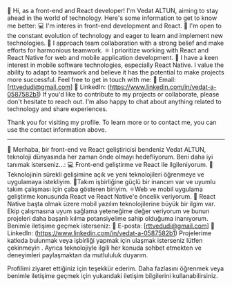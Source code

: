 👋 Hi, as a front-end and React developer! I'm Vedat ALTUN, aiming to stay ahead in the world of technology. Here's some information to get to know me better:
💻 I'm interes in front-end development and React. 🚀 I'm open to the constant evolution of technology and eager to learn and implement new technologies. 🤝 I approach team collaboration with a strong belief and make efforts for harmonious teamwork.
⚛️ I prioritize working with React and React Native for web and mobile application development. 📱 I have a keen interest in mobile software technologies, especially React Native.
I value the ability to adapt to teamwork and believe it has the potential to make projects more successful.
Feel free to get in touch with me:
📧 Email: [rttvedudi@gmail.com] 💼 LinkedIn: (https://www.linkedin.com/in/vedat-a-0587582b1) If you'd like to contribute to my projects or collaborate, please don't hesitate to reach out. I'm also happy to chat about anything related to technology and share experiences.

Thank you for visiting my profile. To learn more or to contact me, you can use the contact information above.

------------------------------------------------------------------------------------------------------------------------------------------------------------------------------------------------------------------------------------------------------------------------------------------------------------------

👋 Merhaba, bir front-end ve React geliştiricisi  bendeniz Vedat ALTUN, teknoloji dünyasında her zaman önde olmayı hedefliyorum. Beni daha iyi tanımak isterseniz...:
💻 Front-end geliştirme ve React ile ilgileniyorum. 🚀Teknolojinin sürekli gelişimine açık ve yeni teknolojileri öğrenmeye ve uygulamaya istekliyim. 🤝Takım işbirliğine güçlü bir inancım var ve uyumlu takım çalışması için çaba gösteren biriyim.
⚛️Web ve mobil uygulama geliştirme konusunda React ve React Native'e öncelik veriyorum. 📱 React Native başta olmak üzere mobil yazılım teknolojilerine büyük bir ilgim var.
Ekip çalışmasına uyum sağlama yeteneğime değer veriyorum ve bunun projeleri daha başarılı kılma potansiyelime sahip olduğuma inanıyorum.
Benimle iletişime geçmek isterseniz:
📧 E-posta: [rttvedudi@gmail.com] 
💼 LinkedIn: (https://www.linkedin.com/in/vedat-a-0587582b1) 
Projelerime katkıda bulunmak veya işbirliği yapmak için ulaşmak isterseniz lütfen çekinmeyin . Ayrıca teknolojiyle ilgili her konuda sohbet etmekten ve deneyimleri paylaşmaktan da mutlululuk duyarım.

Profilimi ziyaret ettiğiniz için teşekkür ederim. Daha fazlasını öğrenmek veya benimle iletişime geçmek için yukarıdaki iletişim bilgilerini kullanabilirsiniz.



